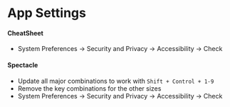# App Settings

#### CheatSheet
- System Preferences -> Security and Privacy -> Accessibility -> Check

#### Spectacle
- Update all major combinations to work with `Shift + Control + 1-9`
- Remove the key combinations for the other sizes
- System Preferences -> Security and Privacy -> Accessibility -> Check